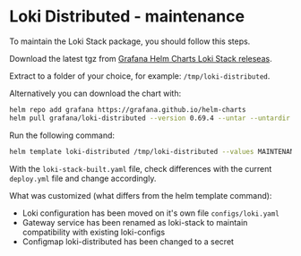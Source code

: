 # Loki Distributed - maintenance

To maintain the Loki Stack package, you should follow this steps.

Download the latest tgz from [Grafana Helm Charts Loki Stack releseas][github-releases].

Extract to a folder of your choice, for example: `/tmp/loki-distributed`.

Alternatively you can download the chart with:

```bash
helm repo add grafana https://grafana.github.io/helm-charts
helm pull grafana/loki-distributed --version 0.69.4 --untar --untardir /tmp # this command will download the chart in /tmp/loki-stack
```

Run the following command:

```bash
helm template loki-distributed /tmp/loki-distributed --values MAINTENANCE.values.yaml -n logging > loki-distributed-built.yaml
```

With the `loki-stack-built.yaml` file, check differences with the current `deploy.yml` file and change accordingly.

What was customized (what differs from the helm template command):

- Loki configuration has been moved on it's own file `configs/loki.yaml`
- Gateway service has been renamed as loki-stack to maintain compatibility with existing loki-configs
- Configmap loki-distributed has been changed to a secret


[github-releases]: https://github.com/grafana/helm-charts/releases?q=loki-stack&expanded=true